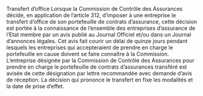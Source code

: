 Transfert d’office
Lorsque la Commission de Contrôle des Assurances décide, en application de l’article 312, d’imposer à une entreprise le transfert d’office de son portefeuille de contrats d’assurance, cette décision est portée à la connaissance de l’ensemble des entreprises d’assurance de l’Etat membre par un avis publié au Journal Officiel et/ou dans un Journal d’annonces légales. Cet avis fait courir un délai de quinze jours pendant lesquels les entreprises qui accepteraient de prendre en charge le portefeuille en cause doivent se faire connaître à la Commission.
L’entreprise désignée par la Commission de Contrôle des Assurances pour prendre en charge le portefeuille de contrats d’assurances transféré est avisée de cette désignation par lettre recommandée avec demande d’avis de réception.
La décision qui prononce le transfert en fixe les modalités et la date de prise d’effet.